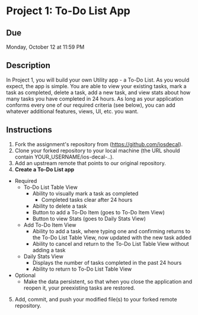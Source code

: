 # Project 1: To-Do List App

## Due
Monday, October 12 at 11:59 PM

## Description
In Project 1, you will build your own Utility app - a To-Do List. As you would
expect, the app is simple. You are able to view your existing tasks, mark a task
as completed, delete a task, add a new task, and view stats about how many tasks
you have completed in 24 hours. As long as your application conforms every one
of our required criteria (see below), you can add whatever additional features,
views, UI, etc. you want.

## Instructions
1. Fork the assignment's repository from (https://github.com/iosdecal).
2. Clone your forked repository to your local machine (the URL should contain
   YOUR_USERNAME/ios-decal-..).
3. Add an upstream remote that points to our original repository.
4. **Create a To-Do List app**
  * Required
    * To-Do List Table View
      * Ability to visually mark a task as completed
        * Completed tasks clear after 24 hours
      * Ability to delete a task
      * Button to add a To-Do Item (goes to To-Do Item View)
      * Button to view Stats (goes to Daily Stats View)
    * Add To-Do Item View
      * Ability to add a task, where typing one and confirming returns to the
      To-Do List Table View, now updated with the new task added
      * Ability to cancel and return to the To-Do List Table View without adding
      a task
    * Daily Stats View 
      * Displays the number of tasks completed in the past 24 hours
      * Ability to return to To-Do List Table View
  * Optional
    * Make the data persistent, so that when you close the application and
    reopen it, your preexisting tasks are restored.
5. Add, commit, and push your modified file(s) to your forked remote repository.
